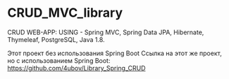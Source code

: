 # CRUD_MVC_library
CRUD WEB-APP: USING - Spring MVC, Spring Data JPA, Hibernate, Thymeleaf, PostgreSQL, Java 1.8.

Этот проект без использования Spring Boot
Ссылка на этот же проект, но с использованием Spring Boot: https://github.com/4ubov/Library_Spring_CRUD
